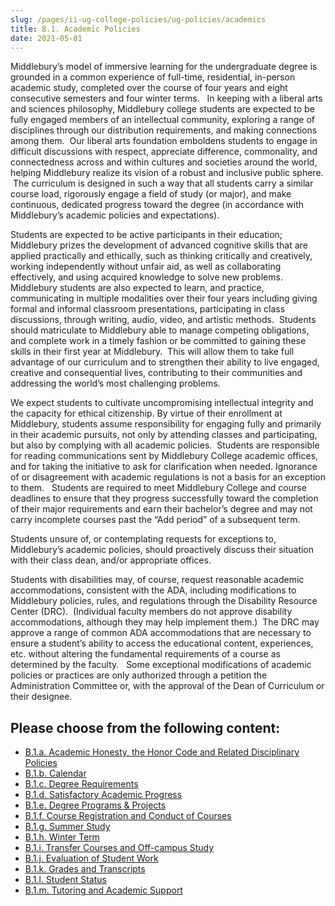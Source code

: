 ```yaml
---
slug: /pages/ii-ug-college-policies/ug-policies/academics
title: B.1. Academic Policies
date: 2021-05-01
---
```

Middlebury’s model of immersive learning for the undergraduate degree is grounded in a common experience of full-time, residential, in-person academic study, completed over the course of four years and eight consecutive semesters and four winter terms.   In keeping with a liberal arts and sciences philosophy, Middlebury college students are expected to be fully engaged members of an intellectual community, exploring a range of disciplines through our distribution requirements, and making connections among them.  Our liberal arts foundation emboldens students to engage in difficult discussions with respect, appreciate difference, commonality, and connectedness across and within cultures and societies around the world, helping Middlebury realize its vision of a robust and inclusive public sphere.  The curriculum is designed in such a way that all students carry a similar course load, rigorously engage a field of study (or major), and make continuous, dedicated progress toward the degree (in accordance with Middlebury’s academic policies and expectations).

Students are expected to be active participants in their education; Middlebury prizes the development of advanced cognitive skills that are applied practically and ethically, such as thinking critically and creatively, working independently without unfair aid, as well as collaborating effectively, and using acquired knowledge to solve new problems. Middlebury students are also expected to learn, and practice, communicating in multiple modalities over their four years including giving formal and informal classroom presentations, participating in class discussions, through writing, audio, video, and artistic methods.  Students should matriculate to Middlebury able to manage competing obligations, and complete work in a timely fashion or be committed to gaining these skills in their first year at Middlebury.  This will allow them to take full advantage of our curriculum and to strengthen their ability to live engaged, creative and consequential lives, contributing to their communities and addressing the world’s most challenging problems.

We expect students to cultivate uncompromising intellectual integrity and the capacity for ethical citizenship. By virtue of their enrollment at Middlebury, students assume responsibility for engaging fully and primarily in their academic pursuits, not only by attending classes and participating, but also by complying with all academic policies.  Students are responsible for reading communications sent by Middlebury College academic offices, and for taking the initiative to ask for clarification when needed. Ignorance of or disagreement with academic regulations is not a basis for an exception to them.   Students are required to meet Middlebury College and course deadlines to ensure that they progress successfully toward the completion of their major requirements and earn their bachelor’s degree and may not carry incomplete courses past the “Add period” of a subsequent term.

Students unsure of, or contemplating requests for exceptions to, Middlebury’s academic policies, should proactively discuss their situation with their class dean, and/or appropriate offices. 

Students with disabilities may, of course, request reasonable academic accommodations, consistent with the ADA, including modifications to Middlebury policies, rules, and regulations through the Disability Resource Center (DRC).  (Individual faculty members do not approve disability accommodations, although they may help implement them.)  The DRC may approve a range of common ADA accommodations that are necessary to ensure a student’s ability to access the educational content, experiences, etc. without altering the fundamental requirements of a course as determined by the faculty.   Some exceptional modifications of academic policies or practices are only authorized through a petition the Administration Committee or, with the approval of the Dean of Curriculum or their designee.

## Please choose from the following content:

*   [B.1.a. Academic Honesty, the Honor Code and Related Disciplinary Policies](/pages/ii-ug-college-policies/ug-policies/academics/acad-honesty)
*   [B.1.b. Calendar](/pages/ii-ug-college-policies/ug-policies/academics/calendar)
*   [B.1.c. Degree Requirements](/pages/ii-ug-college-policies/ug-policies/academics/degree-requires)
*   [B.1.d. Satisfactory Academic Progress](/pages/ii-ug-college-policies/ug-policies/academics/satis-acad-prog)
*   [B.1.e. Degree Programs & Projects](/pages/ii-ug-college-policies/ug-policies/academics/deg-prgms-proj)
*   [B.1.f. Course Registration and Conduct of Courses](/pages/ii-ug-college-policies/ug-policies/academics/course-reg-course-conduct)
*   [B.1.g. Summer Study](/pages/ii-ug-college-policies/ug-policies/academics/summer-study)
*   [B.1.h. Winter Term](/pages/ii-ug-college-policies/ug-policies/academics/winter-term)
*   [B.1.i. Transfer Courses and Off-campus Study](/pages/ii-ug-college-policies/ug-policies/academics/x-courses-ocs)
*   [B.1.j. Evaluation of Student Work](/pages/ii-ug-college-policies/ug-policies/academics/eval-student-work)
*   [B.1.k. Grades and Transcripts](/pages/ii-ug-college-policies/ug-policies/academics/grades-transcripts)
*   [B.1.l. Student Status](/pages/ii-ug-college-policies/ug-policies/academics/student-status)
*   [B.1.m. Tutoring and Academic Support](/pages/ii-ug-college-policies/ug-policies/academics/tutor-acad-support)
